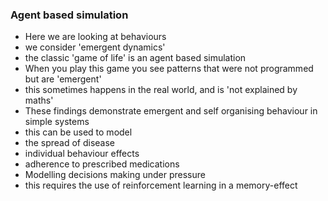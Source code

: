 ### Agent based simulation

- Here we are looking at behaviours
- we consider 'emergent dynamics'
- the classic 'game of life' is an agent based simulation
- When you play this game you see patterns that were not programmed but are 'emergent'
- this sometimes happens in the real world, and is 'not explained by maths'
- These findings demonstrate emergent and self organising behaviour in simple systems
- this can be used to model
- the spread of disease
- individual behaviour effects
- adherence to prescribed medications
- Modelling decisions making under pressure
- this requires the use of reinforcement learning in a memory-effect
